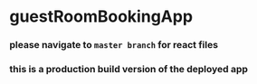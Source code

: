 # guestRoomBookingApp

### please navigate to `master branch` for react files

### this is a production build version of the deployed app
